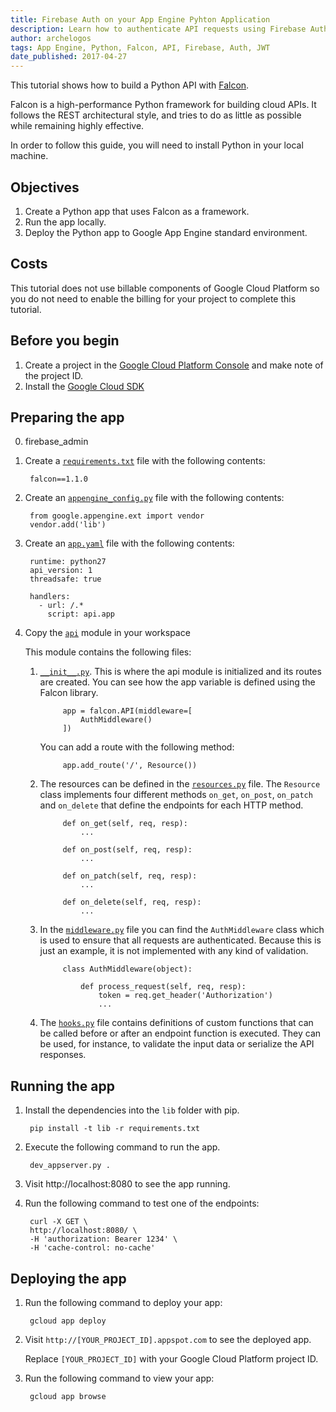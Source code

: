 ```yaml
---
title: Firebase Auth on your App Engine Pyhton Application
description: Learn how to authenticate API requests using Firebase Auth on App Engine
author: archelogos
tags: App Engine, Python, Falcon, API, Firebase, Auth, JWT
date_published: 2017-04-27
---
```

This tutorial shows how to build a Python API with [Falcon][falcon].

Falcon is a high-performance Python framework for building cloud APIs. It follows the REST architectural style, and tries to do as little as possible while remaining highly effective.

In order to follow this guide, you will need to install Python in your local machine.

[python]: https://www.python.org/
[falcon]: https://falconframework.org/

## Objectives

1. Create a Python app that uses Falcon as a framework.
2. Run the app locally.
3. Deploy the Python app to Google App Engine standard environment.

## Costs

This tutorial does not use billable components of Google Cloud Platform so
you do not need to enable the billing for your project to complete this tutorial.

## Before you begin

1.  Create a project in the [Google Cloud Platform Console](https://console.cloud.google.com/) and make note of the project ID.
2.  Install the [Google Cloud SDK](https://cloud.google.com/sdk/)

## Preparing the app

0. firebase_admin

1. Create a [`requirements.txt`][requirements] file with the following contents:

        falcon==1.1.0

2. Create an [`appengine_config.py`][appengine_config] file with the following contents:

        from google.appengine.ext import vendor
        vendor.add('lib')

3. Create an [`app.yaml`][app] file with the following contents:

        runtime: python27
        api_version: 1
        threadsafe: true

        handlers:
          - url: /.*
            script: api.app

4. Copy the [`api`][api] module in your workspace

    This module contains the following files:

    1. [`__init__.py`][init]. This is where the api module is initialized and its routes are created.
    You can see how the app variable is defined using the Falcon library.

                app = falcon.API(middleware=[
                    AuthMiddleware()
                ])

        You can add a route with the following method:

                app.add_route('/', Resource())

    2. The resources can be defined in the [`resources.py`][resources] file. The `Resource` class
    implements four different methods `on_get`, `on_post`, `on_patch` and `on_delete`
    that define the endpoints for each HTTP method.

                def on_get(self, req, resp):
                    ...

                def on_post(self, req, resp):
                    ...

                def on_patch(self, req, resp):
                    ...

                def on_delete(self, req, resp):
                    ...

    3. In the [`middleware.py`][middleware] file you can find the `AuthMiddleware` class
    which is used to ensure that all requests are authenticated.
    Because this is just an example, it is not implemented with any kind
    of validation.

                class AuthMiddleware(object):

                    def process_request(self, req, resp):
                        token = req.get_header('Authorization')
                        ...

    4. The [`hooks.py`][hooks] file contains definitions of custom functions that can be called
    before or after an endpoint function is executed. They can be used, for instance, to validate
    the input data or serialize the API responses.

## Running the app

1. Install the dependencies into the `lib` folder with pip.

        pip install -t lib -r requirements.txt

2. Execute the following command to run the app.

        dev_appserver.py .

3. Visit http://localhost:8080 to see the app running.

4. Run the following command to test one of the endpoints:

        curl -X GET \
        http://localhost:8080/ \
        -H 'authorization: Bearer 1234' \
        -H 'cache-control: no-cache'

## Deploying the app

1. Run the following command to deploy your app:

        gcloud app deploy

2. Visit `http://[YOUR_PROJECT_ID].appspot.com` to see the deployed app.

    Replace `[YOUR_PROJECT_ID]` with your Google Cloud Platform project ID.

3. Run the following command to view your app:

        gcloud app browse

[requirements]: https://github.com/GoogleCloudPlatform/community/tree/master/tutorials/appengine-python-falcon/requirements.txt
[appengine_config]: https://github.com/GoogleCloudPlatform/community/tree/master/tutorials/appengine-python-falcon/appengine_config.py
[app]: https://github.com/GoogleCloudPlatform/community/tree/master/tutorials/appengine-python-falcon/app.yaml
[api]: https://github.com/GoogleCloudPlatform/community/tree/master/tutorials/appengine-python-falcon/api
[init]: https://github.com/GoogleCloudPlatform/community/tree/master/tutorials/appengine-python-falcon/api/__init__.py
[resources]: https://github.com/GoogleCloudPlatform/community/tree/master/tutorials/appengine-python-falcon/api/resources.py
[middleware]: https://github.com/GoogleCloudPlatform/community/tree/master/tutorials/appengine-python-falcon/api/middleware.py
[hooks]: https://github.com/GoogleCloudPlatform/community/tree/master/tutorials/appengine-python-falcon/api/hooks.py
